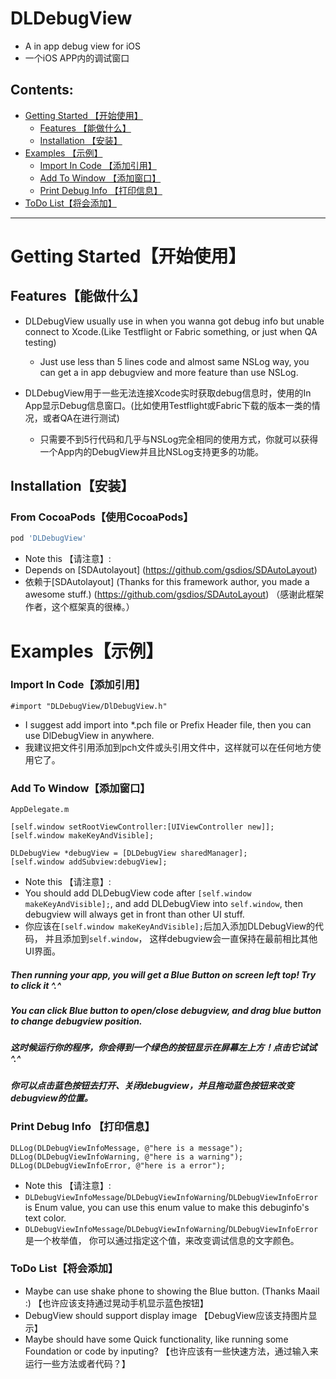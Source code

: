 # DLDebugView   


- A in app debug view for iOS
- 一个iOS APP内的调试窗口

## Contents:
* [Getting Started 【开始使用】](#Getting_Started)
	* [Features 【能做什么】](#Features)
	* [Installation 【安装】](#Installation)
* [Examples 【示例】](#Examples)
	* [Import In Code 【添加引用】](#Import_In_Code)
	* [Add To Window 【添加窗口】](#Add_To_Window)
	* [Print Debug Info 【打印信息】](#Print_Debug_Info)
* [ToDo List【将会添加】](#ToDo_List)


---

# <a id="Getting_Started"></a> Getting Started【开始使用】

## <a id="Features"></a> Features【能做什么】
- DLDebugView usually use in when you wanna got debug info but unable connect to Xcode.(Like Testflight or Fabric something, or just when QA testing)
    * Just use less than 5 lines code and almost same NSLog way, you can get a in app debugview and more feature than use NSLog.


- DLDebugView用于一些无法连接Xcode实时获取debug信息时，使用的In App显示Debug信息窗口。(比如使用Testflight或Fabric下载的版本一类的情况，或者QA在进行测试)
    * 只需要不到5行代码和几乎与NSLog完全相同的使用方式，你就可以获得一个App内的DebugView并且比NSLog支持更多的功能。

## <a id="Installation"></a> Installation【安装】

### From CocoaPods【使用CocoaPods】

```ruby
pod 'DLDebugView'
```
* Note this 【请注意】:
* Depends on [SDAutolayout] (https://github.com/gsdios/SDAutoLayout)
* 依赖于[SDAutolayout] (Thanks for this framework author, you made a awesome stuff.) (https://github.com/gsdios/SDAutoLayout) （感谢此框架作者，这个框架真的很棒。）

# <a id="Examples"></a> Examples【示例】

### <a id="Import_In_Code"></a> Import In Code【添加引用】

```objc
#import "DLDebugView/DlDebugView.h"
```
* I suggest add import into \*.pch file or Prefix Header file, then you can use DlDebugView in anywhere.
* 我建议把文件引用添加到pch文件或头引用文件中，这样就可以在任何地方使用它了。

### <a id="Add_To_Window"></a> Add To Window【添加窗口】
```objc
AppDelegate.m

[self.window setRootViewController:[UIViewController new]];
[self.window makeKeyAndVisible];

DLDebugView *debugView = [DLDebugView sharedManager];
[self.window addSubview:debugView];

```
* Note this 【请注意】:
* You should add DLDebugView code after `[self.window makeKeyAndVisible];`, and add DLDebugView into `self.window`, then debugview will always get in front than other UI stuff.
* 你应该在`[self.window makeKeyAndVisible];`后加入添加DLDebugView的代码， 并且添加到`self.window`， 这样debugview会一直保持在最前相比其他UI界面。

##### Then running your app, you will get a Blue Button on screen left top! Try to click it ^.^
##### You can click Blue button to open/close debugview, and drag blue button to change debugview position.
##### 这时候运行你的程序，你会得到一个绿色的按钮显示在屏幕左上方！点击它试试 ^.^
##### 你可以点击蓝色按钮去打开、关闭debugview，并且拖动蓝色按钮来改变debugview的位置。


### <a id="Print_Debug_Info"></a> Print Debug Info 【打印信息】
```objc
DLLog(DLDebugViewInfoMessage, @"here is a message");
DLLog(DLDebugViewInfoWarning, @"here is a warning");
DLLog(DLDebugViewInfoError, @"here is a error");
```
* Note this 【请注意】:
* `DLDebugViewInfoMessage`/`DLDebugViewInfoWarning`/`DLDebugViewInfoError` is Enum value, you can use this enum value to make this debuginfo's text color.
* `DLDebugViewInfoMessage`/`DLDebugViewInfoWarning`/`DLDebugViewInfoError` 是一个枚举值， 你可以通过指定这个值，来改变调试信息的文字颜色。

### <a id="ToDo_List"></a> ToDo List【将会添加】
- Maybe can use shake phone to showing the Blue button. (Thanks Maail :) 【也许应该支持通过晃动手机显示蓝色按钮】
- DebugView should support display image 【DebugView应该支持图片显示】
- Maybe should have some Quick functionality, like running some Foundation or code by inputing? 【也许应该有一些快速方法，通过输入来运行一些方法或者代码？】
